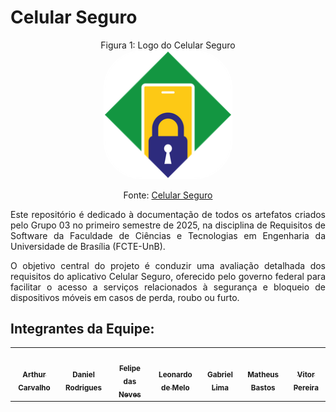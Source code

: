 
# Celular Seguro

<p align="center" > <font>Figura 1: Logo do Celular Seguro</font> <br><img style="border: 2px solid white; border-radius: 30%" src="assets/LogoCelularSeguro.png" width = 40%></p>
<p align="center" > <font>Fonte: <a href="https://www.gov.br/pt-br/apps/celular-seguro-br">Celular Seguro</a></font> <br></p>

<div style="text-align: justify;">
<p>
Este repositório é dedicado à documentação de todos os artefatos criados pelo Grupo 03 no primeiro semestre de 2025, na disciplina de Requisitos de Software da Faculdade de Ciências e Tecnologias em Engenharia da Universidade de Brasília (FCTE-UnB).

O objetivo central do projeto é conduzir uma avaliação detalhada dos requisitos do aplicativo Celular Seguro, oferecido pelo governo federal para facilitar o acesso a serviços relacionados à segurança e bloqueio de dispositivos móveis em casos de perda, roubo ou furto.
</p>
</div>

## Integrantes da Equipe:

<table>
  <tr>
    <td align="center"><a href="https://github.com/arthurlleite"><img style="border-radius: 50%;" src="https://avatars.githubusercontent.com/u/170873899?v=4" width="100px;" alt=""/><br /><sub><b>Arthur Carvalho</b></sub></a><br />
    <td align="center"><a href="https://github.com/zDrNz"><img style="border-radius: 50%;" src="https://avatars.githubusercontent.com/u/143727026?v=4" width="100px;" alt=""/><br /><sub><b>Daniel Rodrigues</b></sub></a><br /><a href="Link git" title="Rocketseat"></a></td>
    <td align="center"><a href="https://github.com/FelipeFreire-gf"><img style="border-radius: 50%;" src="https://avatars.githubusercontent.com/u/62055315?v=4" width="100px;" alt=""/><br /><sub><b>Felipe das Neves</b></sub></a><br /><a href="Link git" title="Rocketseat"></a></td>
        <td align="center"><a href="https://github.com/leozinlima"><img style="border-radius: 50%;" src="https://avatars.githubusercontent.com/u/105813929?v=4" width="100px;" alt=""/><br /><sub><b>Leonardo de Melo</b></sub></a><br />
        <td align="center"><a href="https://github.com/gabriel-lima258"><img style="border-radius: 50%;" src="https://avatars.githubusercontent.com/u/116119327?v=4" width="100px;" alt=""/><br /><sub><b>Gabriel Lima</b></sub></a><br />
    <td align="center"><a href="https://github.com/MateuSansete"><img style="border-radius: 50%;" src="https://avatars.githubusercontent.com/u/164573233?v=4" width="100px;" alt=""/><br /><sub><b>Matheus Bastos</b></sub></a><br />
    <td align="center"><a href="https://github.com/Bessazs"><img style="border-radius: 50%;" src="https://avatars.githubusercontent.com/u/118318004?v=4" width="100px;" alt=""/><br /><sub><b>Vitor Pereira</b></sub></a><br />
  </tr>
</table>



